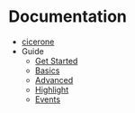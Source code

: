 Documentation
=============

* [cicerone](../README.md)
* Guide
  * [Get Started](guide/get-started.md)
  * [Basics](guide/basics.md)
  * [Advanced](guide/advanced.md)
  * [Highlight](guide/highlight.md)
  * [Events](guide/events.md)
